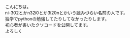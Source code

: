 こんにちは。<br>
ni-302とかn32i0とか3i20nとかいう<s>読みづらい</s>名前の人です。<br>
独学でpythonの勉強してたりしてなかったりします。<br>
初心者が書いたクソコードを公開してます。<br>
よろしく

<!---
ni-302/ni-302 は ✨ 特別な ✨ リポジトリです。その `README.md` (このファイル) が GitHub プロファイルに表示されるからです。
プレビュー リンクをクリックして、変更内容を確認できます。
--->
